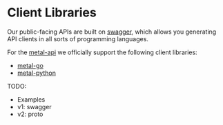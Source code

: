 # Client Libraries

Our public-facing APIs are built on [swagger](https://swagger.io/), which allows you generating API clients in all sorts of programming languages.

For the [metal-api](https://github.com/metal-stack/metal-api) we officially support the following client libraries:

- [metal-go](https://github.com/metal-stack/metal-go)
- [metal-python](https://github.com/metal-stack/metal-python)

TODO:

- Examples
- v1: swagger
- v2: proto
